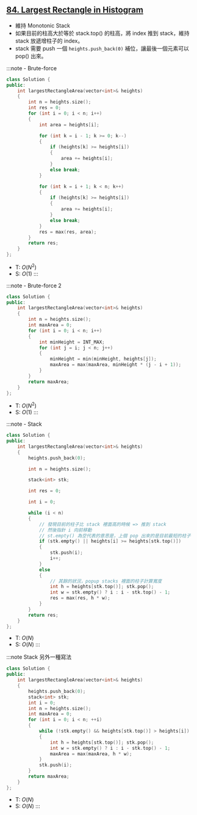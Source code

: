 ## [84\. Largest Rectangle in Histogram](https://leetcode.com/problems/largest-rectangle-in-histogram/)

- 維持 Monotonic Stack
- 如果目前的柱高大於等於 stack.top() 的柱高，將 index 推到 stack，維持 stack 放遞增柱子的 index。
- stack 需要 push 一個 `heights.push_back(0)` 補位，讓最後一個元素可以 pop() 出來。

:::note - Brute-force
```cpp
class Solution {
public:
    int largestRectangleArea(vector<int>& heights)
    {
        int n = heights.size();
        int res = 0;
        for (int i = 0; i < n; i++)
        {
            int area = heights[i];

            for (int k = i - 1; k >= 0; k--)
            {
                if (heights[k] >= heights[i])
                {
                    area += heights[i];
                }
                else break;
            }

            for (int k = i + 1; k < n; k++)
            {
                if (heights[k] >= heights[i])
                {
                    area += heights[i];
                }
                else break;
            }
            res = max(res, area);
        }
        return res;
    }
};
```
- T: $O(N^2)$
- S: $O(1)$
:::

:::note - Brute-force 2
```cpp
class Solution {
public:
    int largestRectangleArea(vector<int>& heights)
    {
        int n = heights.size();
        int maxArea = 0;
        for (int i = 0; i < n; i++)
        {
            int minHeight = INT_MAX;
            for (int j = i; j < n; j++)
            {
                minHeight = min(minHeight, heights[j]);
                maxArea = max(maxArea, minHeight * (j - i + 1));
            }
        }
        return maxArea;
    }
};
```
- T: $O(N^2)$
- S: $O(1)$
:::

:::note - Stack
```cpp
class Solution {
public:
    int largestRectangleArea(vector<int>& heights)
    {
        heights.push_back(0);

        int n = heights.size();

        stack<int> stk;

        int res = 0;

        int i = 0;

        while (i < n)
        {
            // 發現目前的柱子比 stack 裡面高的時候 => 推到 stack
            // 然後指針 i 向前移動
            // st.empty() 為空代表的意思是，上個 pop 出來的是目前最短的柱子
            if (stk.empty() || heights[i] >= heights[stk.top()])
            {
                stk.push(i);
                i++;
            }
            else
            {
                // 其餘的狀況，popup stacks 裡面的柱子計算寬度
                int h = heights[stk.top()]; stk.pop();
                int w = stk.empty() ? i : i - stk.top() - 1;
                res = max(res, h * w);
            }
        }
        return res;
    }
};
```
- T: $O(N)$
- S: $O(N)$
:::

:::note Stack 另外一種寫法
```cpp
class Solution {
public:
    int largestRectangleArea(vector<int>& heights)
    {
        heights.push_back(0);
        stack<int> stk;
        int i = 0;
        int n = heights.size();
        int maxArea = 0;
        for (int i = 0; i < n; ++i)
        {
            while (!stk.empty() && heights[stk.top()] > heights[i])
            {
                int h = heights[stk.top()]; stk.pop();
                int w = stk.empty() ? i : i - stk.top() - 1;
                maxArea = max(maxArea, h * w);
            }
            stk.push(i);
        }
        return maxArea;
    }
};
```
- T: $O(N)$
- S: $O(N)$
:::
